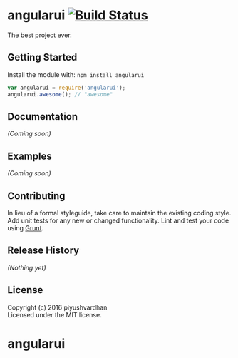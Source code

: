 # angularui [![Build Status](https://secure.travis-ci.org/pvardhan/angularui.png?branch=master)](http://travis-ci.org/pvardhan/angularui)

The best project ever.

## Getting Started
Install the module with: `npm install angularui`

```javascript
var angularui = require('angularui');
angularui.awesome(); // "awesome"
```

## Documentation
_(Coming soon)_

## Examples
_(Coming soon)_

## Contributing
In lieu of a formal styleguide, take care to maintain the existing coding style. Add unit tests for any new or changed functionality. Lint and test your code using [Grunt](http://gruntjs.com/).

## Release History
_(Nothing yet)_

## License
Copyright (c) 2016 piyushvardhan  
Licensed under the MIT license.
# angularui
